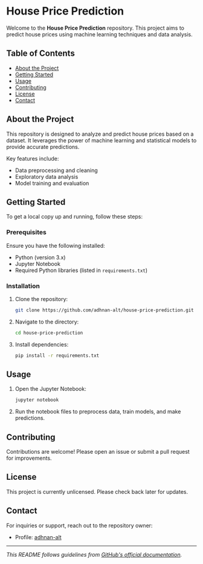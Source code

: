 # House Price Prediction

Welcome to the **House Price Prediction** repository. This project aims to predict house prices using machine learning techniques and data analysis.

## Table of Contents

- [About the Project](#about-the-project)
- [Getting Started](#getting-started)
- [Usage](#usage)
- [Contributing](#contributing)
- [License](#license)
- [Contact](#contact)

## About the Project

This repository is designed to analyze and predict house prices based on a dataset. It leverages the power of machine learning and statistical models to provide accurate predictions.

Key features include:
- Data preprocessing and cleaning
- Exploratory data analysis
- Model training and evaluation

## Getting Started

To get a local copy up and running, follow these steps:

### Prerequisites

Ensure you have the following installed:
- Python (version 3.x)
- Jupyter Notebook
- Required Python libraries (listed in `requirements.txt`)

### Installation

1. Clone the repository:
   ```bash
   git clone https://github.com/adhnan-alt/house-price-prediction.git
   ```
2. Navigate to the directory:
   ```bash
   cd house-price-prediction
   ```
3. Install dependencies:
   ```bash
   pip install -r requirements.txt
   ```

## Usage

1. Open the Jupyter Notebook:
   ```bash
   jupyter notebook
   ```
2. Run the notebook files to preprocess data, train models, and make predictions.

## Contributing

Contributions are welcome! Please open an issue or submit a pull request for improvements.

## License

This project is currently unlicensed. Please check back later for updates.

## Contact

For inquiries or support, reach out to the repository owner:
- Profile: [adhnan-alt](https://github.com/adhnan-alt)

---

*This README follows guidelines from [GitHub's official documentation](https://docs.github.com/en/repositories/managing-your-repositorys-settings-and-features/customizing-your-repository/about-readmes).*

